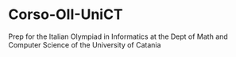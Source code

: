 # Corso-OII-UniCT
Prep for the Italian Olympiad in Informatics at the Dept of Math and Computer Science of the University of Catania
